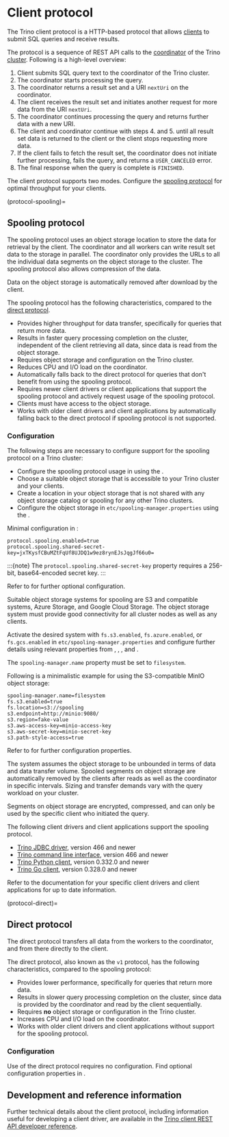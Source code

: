 # Client protocol

The Trino client protocol is a HTTP-based protocol that allows
[clients](/client) to submit SQL queries and receive results.

The protocol is a sequence of REST API calls to the
[coordinator](trino-concept-coordinator) of the Trino
[cluster](trino-concept-cluster). Following is a high-level overview:

1. Client submits SQL query text to the coordinator of the Trino cluster.
2. The coordinator starts processing the query.
3. The coordinator returns a result set and a URI `nextUri` on the coordinator.
4. The client receives the result set and initiates another request for more
   data from the URI `nextUri`.
5. The coordinator continues processing the query and returns further data with
   a new URI.
6. The client and coordinator continue with steps 4. and 5. until all
   result set data is returned to the client or the client stops requesting
   more data.
7. If the client fails to fetch the result set, the coordinator does not initiate
   further processing, fails the query, and returns a `USER_CANCELED` error.
8. The final response when the query is complete is `FINISHED`.

The client protocol supports two modes. Configure the [spooling
protocol](protocol-spooling) for optimal throughput for your clients.

(protocol-spooling)=
## Spooling protocol

The spooling protocol uses an object storage location to store the data for
retrieval by the client. The coordinator and all workers can write result set
data to the storage in parallel. The coordinator only provides the URLs to all
the individual data segments on the object storage to the cluster. The spooling
protocol also allows compression of the data.

Data on the object storage is automatically removed after download by the
client.

The spooling protocol has the following characteristics, compared to the [direct
protocol](protocol-direct).

* Provides higher throughput for data transfer, specifically for queries that
  return more data.
* Results in faster query processing completion on the cluster, independent of
  the client retrieving all data, since data is read from the object storage.
* Requires object storage and configuration on the Trino cluster.
* Reduces CPU and I/O load on the coordinator.
* Automatically falls back to the direct protocol for queries that don't benefit
  from using the spooling protocol.
* Requires newer client drivers or client applications that support the spooling
  protocol and actively request usage of the spooling protocol.
* Clients must have access to the object storage.
* Works with older client drivers and client applications by automatically
  falling back to the direct protocol if spooling protocol is not supported.

### Configuration

The following steps are necessary to configure support for the spooling protocol
on a Trino cluster:

* Configure the spooling protocol usage in [](config-properties) using the
  [](prop-protocol-spooling).
* Choose a suitable object storage that is accessible to your Trino cluster and
  your clients.
* Create a location in your object storage that is not shared with any object
  storage catalog or spooling for any other Trino clusters.
* Configure the object storage in `etc/spooling-manager.properties` using the
  [](prop-spooling-file-system).

Minimal configuration in [](config-properties):

```properties
protocol.spooling.enabled=true
protocol.spooling.shared-secret-key=jxTKysfCBuMZtFqUf8UJDQ1w9ez8rynEJsJqgJf66u0=
```

:::{note}
The `protocol.spooling.shared-secret-key` property requires a 256-bit,
base64-encoded secret key.
:::

Refer to [](prop-protocol-spooling) for further optional configuration.

Suitable object storage systems for spooling are S3 and compatible systems,
Azure Storage, and Google Cloud Storage. The object storage system must provide
good connectivity for all cluster nodes as well as any clients. 

Activate the desired system with
`fs.s3.enabled`, `fs.azure.enabled`, or `fs.gcs.enabled` in
`etc/spooling-manager.properties` and configure further details using relevant
properties from [](prop-spooling-file-system),
[](/object-storage/file-system-s3), [](/object-storage/file-system-azure), and
[](/object-storage/file-system-gcs).

The `spooling-manager.name` property must be set to `filesystem`.

Following is a minimalistic example for using the S3-compatible MinIO object
storage:

```properties
spooling-manager.name=filesystem
fs.s3.enabled=true
fs.location=s3://spooling
s3.endpoint=http://minio:9080/
s3.region=fake-value
s3.aws-access-key=minio-access-key
s3.aws-secret-key=minio-secret-key
s3.path-style-access=true
```

Refer to [](prop-spooling-file-system) for further configuration properties.

The system assumes the object storage to be unbounded in terms of data and data
transfer volume. Spooled segments on object storage are automatically removed by
the clients after reads as well as the coordinator in specific intervals. Sizing
and transfer demands vary with the query workload on your cluster.

Segments on object storage are encrypted, compressed, and can only be used by
the specific client who initiated the query.

The following client drivers and client applications support the spooling protocol.

* [Trino JDBC driver](jdbc-spooling-protocol), version 466 and newer
* [Trino command line interface](cli-spooling-protocol), version 466 and newer
* [Trino Python client](https://github.com/trinodb/trino-python-client), version
  0.332.0 and newer
* [Trino Go client](https://github.com/trinodb/trino-go-client), version 
  0.328.0 and newer

Refer to the documentation for your specific client drivers and client
applications for up to date information.

(protocol-direct)=
## Direct protocol

The direct protocol transfers all data from the workers to the coordinator, and
from there directly to the client.

The direct protocol, also known as the `v1` protocol, has the following
characteristics, compared to the spooling protocol:

* Provides lower performance, specifically for queries that return more data.
* Results in slower query processing completion on the cluster, since data is
  provided by the coordinator and read by the client sequentially.
* Requires **no** object storage or configuration in the Trino cluster.
* Increases CPU and I/O load on the coordinator.
* Works with older client drivers and client applications without support for
  the spooling protocol.

### Configuration

Use of the direct protocol requires no configuration.
Find optional configuration properties in [](prop-protocol-shared).

## Development and reference information

Further technical details about the client protocol, including information
useful for developing a client driver, are available in the [Trino client REST
API developer reference](/develop/client-protocol).
